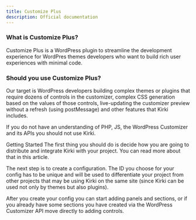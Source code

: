 ```yaml
---
title: Customize Plus
description: Official documentation
---
```


### What is Customize Plus?
Customize Plus is a WordPress plugin to streamline the development experience for WordPres themes developers who want to build rich user experiences with minimal code.

### Should you use Customize Plus?
Our target is WordPress developers building complex themes or plugins that require dozens of controls in the customizer, complex CSS generation based on the values of those controls, live-updating the customizer preview without a refresh (using postMessage) and other features that Kirki includes.

If you do not have an understanding of PHP, JS, the WordPress Customizer and its APIs you should not use Kirki.

Getting Started
The first thing you should do is decide how you are going to distribute and integrate Kirki with your project. You can read more about that in this article.

The next step is to create a configuration. The ID you choose for your config has to be unique and will be used to differentiate your project from other projects that may be using Kirki on the same site (since Kirki can be used not only by themes but also plugins).

After you create your config you can start adding panels and sections, or if you already have some sections you have created via the WordPress Customizer API move directly to adding controls.

